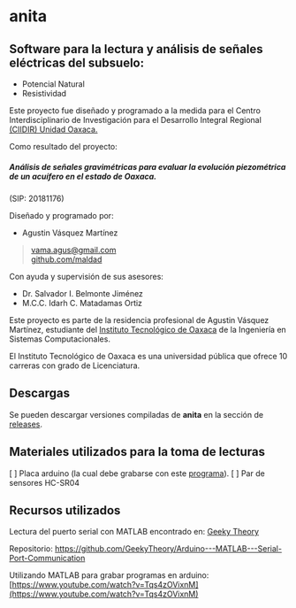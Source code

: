 # anita
## Software para la lectura y análisis de señales eléctricas del subsuelo:
* Potencial Natural
* Resistividad

Este proyecto fue diseñado y programado a la medida para el Centro Interdisciplinario de Investigación para el Desarrollo Integral Regional [(CIIDIR) Unidad Oaxaca.](https://goo.gl/maps/Yx4HEH1A8PP2)

Como resultado del proyecto:
##### **Análisis de señales gravimétricas para evaluar la evolución piezométrica de un acuífero en el estado de Oaxaca.**
(SIP: 20181176)

Diseñado y programado por:<br>
* Agustin Vásquez Martínez<br>
> vama.agus@gmail.com<br>
> [github.com/maldad](github.com/maldad)

Con ayuda y supervisión de sus asesores:<br>
* Dr. Salvador I. Belmonte Jiménez
* M.C.C. Idarh C. Matadamas Ortiz

Este proyecto es parte de la residencia profesional de Agustin Vásquez Martínez, estudiante del [Instituto Tecnológico de Oaxaca](https://goo.gl/maps/qRoBwtpc7G52) de la Ingeniería en Sistemas Computacionales.

El Instituto Tecnológico de Oaxaca es una universidad pública que ofrece 10 carreras con grado de Licenciatura.

## Descargas
Se pueden descargar versiones compiladas de **anita** en la sección de [releases](github.com/maldad/anita/releases).

## Materiales utilizados para la toma de lecturas
[ ] Placa arduino (la cual debe grabarse con este [programa](https://github.com/maldad/anita/blob/master/anitaSketch/anitaSketch.ino)).
[ ] Par de sensores HC-SR04

## Recursos utilizados
Lectura del puerto serial con MATLAB encontrado en: [Geeky Theory](https://geekytheory.com/matlab-arduino-serial-port-communication/)

Repositorio: https://github.com/GeekyTheory/Arduino---MATLAB---Serial-Port-Communication

Utilizando MATLAB para grabar programas en arduino:<br>
[https://www.youtube.com/watch?v=Tqs4zOVixnM](https://www.youtube.com/watch?v=Tqs4zOVixnM)
